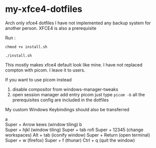 # my-xfce4-dotfiles
Arch only xfce4 dotfiles I have not implemented any backup system for another person.
XFCE4 is also a prerequisite


Run :

`chmod +x install.sh`

`./install.sh`

This mostly makes xfce4 default look like mine. I have not replaced compton with picom. I leave it to users. 

If you want to use picom instead 
1. disable compositor from windows-manager-tweaks
2. open session manager add entry picom just type `picom -b` all the prerequisites config are included in the dotfiles


My custom Windows Keybindings should also be transferred 

a <br />Super + Arrow kews (window tiling)
b  <br />Super + hjkl (window tiling)
Super + tab rofi
Super + 12345 (change workspaces)
Alt + tab (iconify window)
Super + Return (open terminal)
Super + w (firefox)
Super + f (thunar)
Ctrl + q (quit the window)


